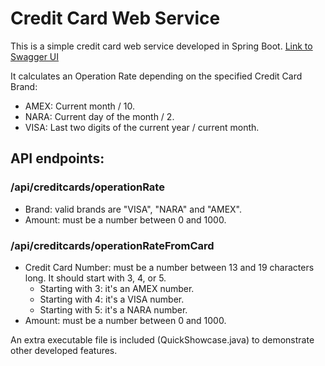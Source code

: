 # Credit Card Web Service

This is a simple credit card web service developed in Spring Boot.
[Link to Swagger UI](http://18.191.149.160/swagger-ui/index.html)

It calculates an Operation Rate depending on the specified Credit Card Brand:

- AMEX: Current month / 10.
- NARA: Current day of the month / 2.
- VISA: Last two digits of the current year / current month.

## API endpoints:

### /api/creditcards/operationRate
- Brand: valid brands are "VISA", "NARA" and "AMEX".
- Amount: must be a number between 0 and 1000.

### /api/creditcards/operationRateFromCard
- Credit Card Number: must be a number between 13 and 19 characters long. It should start with 3, 4, or 5.
  - Starting with 3: it's an AMEX number.
  - Starting with 4: it's a VISA number.
  - Starting with 5: it's a NARA number.
- Amount: must be a number between 0 and 1000.

An extra executable file is included (QuickShowcase.java) to demonstrate other developed features.
